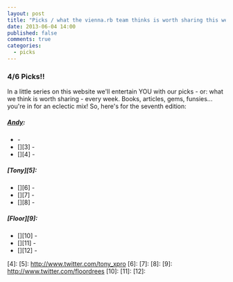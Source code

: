 ```yaml
---
layout: post
title: "Picks / what the vienna.rb team thinks is worth sharing this week"
date: 2013-06-04 14:00
published: false
comments: true
categories:
  - picks
---
```


### 4/6 Picks!!

In a little series on this website we'll entertain YOU with our picks - or: what we think is worth sharing - every week.
Books, articles, gems, funsies... you're in for an eclectic mix! So, here's for the seventh edition:

##### [Andy][1]:
  - [][2] - 
  - [][3] - 
  - [][4] - 

##### [Tony][5]:
  - [][6] - 
  - [][7] - 
  - [][8] -

##### [Floor][9]:
  - [][10] - 
  - [][11] - 
  - [][12] -

[1]: http://www.twitter.com/pxlpnk
[2]: 
[3]: 
[4]: 
[5]: http://www.twitter.com/tony_xpro
[6]: 
[7]: 
[8]:
[9]: http://www.twitter.com/floordrees
[10]: 
[11]: 
[12]: 
